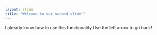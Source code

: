 ```yaml
---
layout: slide
title: "Welcome to our second slide!"
---
```

I already know how to use this functionality
Use the left arrow to go back!
